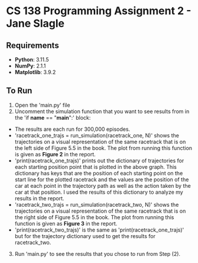 # CS 138 Programming Assignment 2 - Jane Slagle

## Requirements
- **Python**: 3.11.5
- **NumPy**: 2.1.1
- **Matplotlib**: 3.9.2

## To Run
1. Open the 'main.py' file
2. Uncomment the simulation function that you want to see results from in the 'if __name__ == "__main__":' block:
  - The results are each run for 300,000 episodes.
  - 'racetrack_one_trajs = run_simulation(racetrack_one, N)' shows the trajectories on a visual representation of the same racetrack that is on the left side of Figure 5.5 in the book. The plot from running this function is given as **Figure 2** in the report.
  - 'print(racetrack_one_trajs)' prints out the dictionary of trajectories for each starting position point that is plotted in the above graph. This dictionary has keys that are the position of each starting point on the start line for the plotted racetrack and the values are the position of the car at each point in the trajectory path as well as the action taken by the car at that position. I used the results of this dictionary to analyze my results in the report.
  - 'racetrack_two_trajs = run_simulation(racetrack_two, N)' shows the trajectories on a visual representation of the same racetrack that is on the right side of Figure 5.5 in the book. The plot from running this function is given as **Figure 3** in the report.
  - 'print(racetrack_two_trajs)' is the same as 'print(racetrack_one_trajs)' but for the trajectory dictionary used to get the results for racetrack_two.
3. Run 'main.py' to see the results that you chose to run from Step (2).
